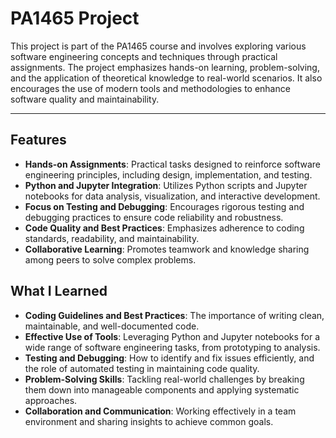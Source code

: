 # PA1465 Project

This project is part of the PA1465 course and involves exploring various software engineering concepts and techniques through practical assignments. The project emphasizes hands-on learning, problem-solving, and the application of theoretical knowledge to real-world scenarios. It also encourages the use of modern tools and methodologies to enhance software quality and maintainability.

---

## Features

- **Hands-on Assignments**: Practical tasks designed to reinforce software engineering principles, including design, implementation, and testing.
- **Python and Jupyter Integration**: Utilizes Python scripts and Jupyter notebooks for data analysis, visualization, and interactive development.
- **Focus on Testing and Debugging**: Encourages rigorous testing and debugging practices to ensure code reliability and robustness.
- **Code Quality and Best Practices**: Emphasizes adherence to coding standards, readability, and maintainability.
- **Collaborative Learning**: Promotes teamwork and knowledge sharing among peers to solve complex problems.

## What I Learned

- **Coding Guidelines and Best Practices**: The importance of writing clean, maintainable, and well-documented code.
- **Effective Use of Tools**: Leveraging Python and Jupyter notebooks for a wide range of software engineering tasks, from prototyping to analysis.
- **Testing and Debugging**: How to identify and fix issues efficiently, and the role of automated testing in maintaining code quality.
- **Problem-Solving Skills**: Tackling real-world challenges by breaking them down into manageable components and applying systematic approaches.
- **Collaboration and Communication**: Working effectively in a team environment and sharing insights to achieve common goals.